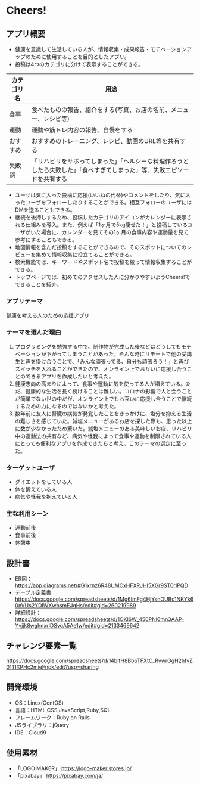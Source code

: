 # Cheers!

## アプリ概要
- 健康を意識して生活している人が、情報収集・成果報告・モチベーションアップのために使用することを目的としたアプリ。
- 投稿は4つのカテゴリに分けて表示することができる。

| カテゴリ名 | 用途 |
|---|---|
| 食事 | 食べたものの報告、紹介をする(写真、お店の名前、メニュー、レシピ等) |
| 運動 | 運動や筋トレ内容の報告、自慢をする |
| おすすめ | おすすめのトレーニング、レシピ、動画のURL等を共有する |
| 失敗談 | 「リハビリをサボってしまった」「ヘルシーな料理作ろうとしたら失敗した」「食べすぎてしまった」等、失敗エピソードを共有する |

- ユーザは気に入った投稿に応援(いいねの代替)やコメントをしたり、気に入ったユーザをフォローしたりすることができる。相互フォローのユーザにはDMを送ることもできる。
- 継続を後押しするため、投稿したカテゴリのアイコンがカレンダーに表示される仕組みを導入。また、例えば「1ヶ月で5kg痩せた！」と投稿しているユーザがいた場合に、カレンダーを見てその1ヶ月の食事内容や運動量を見て参考にすることもできる。
- 地図情報を含んだ投稿をすることができるので、そのスポットについてのレビューを集めて情報収集に役立てることができる。
- 検索機能では、キーワードやスポット名で投稿を絞って情報収集することができる。
- トップページでは、初めてのアクセスした人に分かりやすいようCheers!でできることを紹介。

### アプリテーマ
健康を考える人のための応援アプリ

### テーマを選んだ理由
1. プログラミングを勉強する中で、制作物が完成した後などはどうしてもモチベーションが下がってしまうことがあった。そんな時にリモートで他の受講生と声を掛け合うことで、「みんな頑張ってる、自分も頑張ろう！」と再びスイッチを入れることができたので、オンライン上でお互いに応援し合うことのできるアプリを作成したいと考えた。
2. 健康志向の高まりによって、食事や運動に気を使ってる人が増えている。ただ、健康的な生活を長く続けることは難しい。コロナの影響で人と会うことが簡単でない世の中だが、オンライン上でもお互いに応援し合うことで継続するための力になるのではないかと考えた。
3. 数年前に友人に腎臓の病気が発覚したことをきっかけに、塩分を抑える生活の難しさを感じていた。減塩メニューがあるお店を探した際も、思った以上に数が少なかったため驚いた。減塩メニューのある美味しいお店、リハビリ中の運動法の共有など、病気や怪我によって食事や運動を制限されている人にとっても便利なアプリを作成できたらと考え、このテーマの選定に至った。

### ターゲットユーザ
- ダイエットをしている人
- 体を鍛えている人
- 病気や怪我を抱えている人

### 主な利用シーン
- 運動前後
- 食事前後
- 休憩中

## 設計書
- ER図：https://app.diagrams.net/#G1xrnz6R48UMCxHFXRJHI5XGr9ST0rIPQD
- テーブル定義書：https://docs.google.com/spreadsheets/d/1Mg6ImFg4HjYsnOUBc1NKYk60nVUs2YDIWXwbsmEJgHs/edit#gid=260219989
- 詳細設計：https://docs.google.com/spreadsheets/d/1OKl6W_450PNl6mn3AAP-Yvjjk8wghnxrIDSvqA5Ae1w/edit#gid=2133469642

## チャレンジ要素一覧
https://docs.google.com/spreadsheets/d/14bifH8BbpTFXtC_RvwrGgH2hfvZ01TIXPHc2mieFnpk/edit?usp=sharing

## 開発環境
- OS：Linux(CentOS)
- 言語：HTML,CSS,JavaScript,Ruby,SQL
- フレームワーク：Ruby on Rails
- JSライブラリ：jQuery
- IDE：Cloud9

## 使用素材
- 「LOGO MAKER」 https://logo-maker.stores.jp/
- 「pixabay」 https://pixabay.com/ja/